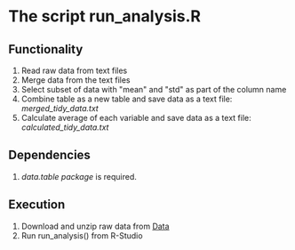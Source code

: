 # The script **run_analysis.R**
## Functionality
1. Read raw data from text files
2. Merge data from the text files
3. Select subset of data with "mean" and "std" as part of the column name
4. Combine table as a new table and save data as a text file: *merged_tidy_data.txt*
5. Calculate average of each variable and save data as a text file: *calculated_tidy_data.txt*

## Dependencies
1. *data.table package* is required.

## Execution
1. Download and unzip raw data from [Data](https://d396qusza40orc.cloudfront.net/getdata%2Fprojectfiles%2FUCI%20HAR%20Dataset.zip)
2. Run run_analysis() from R-Studio

